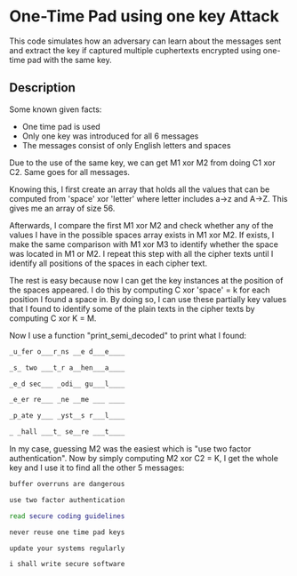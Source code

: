 # One-Time Pad using one key Attack

This code simulates how an adversary can learn about the messages sent and extract the key if captured multiple cuphertexts encrypted using one-time pad with the same key. 

## Description

Some known given facts:
- One time pad is used
- Only one key was introduced for all 6 messages
- The messages consist of only English letters and spaces

Due to the use of the same key, we can get M1 xor M2 from doing C1 xor C2. Same goes for all messages. 

Knowing this, I first create an array that holds all the values that can be computed from 'space' xor 'letter' where letter includes a->z and A->Z. This gives me an array of size 56.

Afterwards, I compare the first M1 xor M2 and check whether any of the values I have in the possible spaces array exists in M1 xor M2. If exists, I make the same comparison with M1 xor M3 to identify whether the space was located in M1 or M2. I repeat this step with all the cipher texts until I identify all positions of the spaces in each cipher text. 

The rest is easy because now I can get the key instances at the position of the spaces appeared. I do this by computing C xor 'space' = k for each position I found a space in. By doing so, I can use these partially key values that I found to identify some of the plain texts in the cipher texts by computing C xor K = M. 

Now I use a function "print_semi_decoded" to print what I found:
```sh
_u_fer o___r_ns __e d___e____

_s_ two ___t_r a__hen___a____

_e_d sec___ _odi__ gu___l____

_e_er re___ _ne __me ___ ____

_p_ate y___ _yst__s r___l____

_ _hall ___t_ se__re ___t____
```
In my case, guessing M2 was the easiest which is "use two factor authentication". Now by simply computing M2 xor C2 = K, I get the whole key and I use it to find all the other 5 messages:
```sh
buffer overruns are dangerous

use two factor authentication

read secure coding guidelines

never reuse one time pad keys

update your systems regularly

i shall write secure software
```                          

